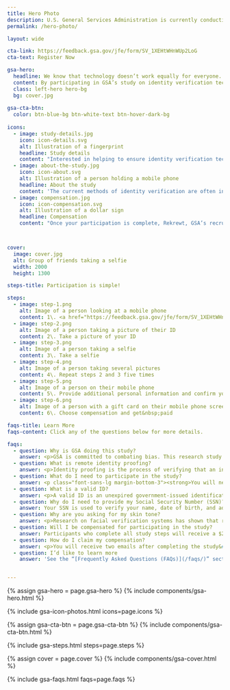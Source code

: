 ```yaml
---
title: Hero Photo
description: U.S. General Services Administration is currently conducting a research study to explore the issue the equitability of remote identity proofing.
permalink: /hero-photo/

layout: wide

cta-link: https://feedback.gsa.gov/jfe/form/SV_1XEHtWHnWUp2LoG
cta-text: Register Now

gsa-hero:
  headline: We know that technology doesn’t work equally for everyone. Help us make it better. 
  content: By participating in GSA’s study on identity verification technology, you can help identify potential barriers and challenges that impact individuals from diverse backgrounds.
  class: left-hero hero-bg
  bg: cover.jpg
   
gsa-cta-btn:
  color: btn-blue-bg btn-white-text btn-hover-dark-bg
  
icons:
  - image: study-details.jpg
    icon: icon-details.svg
    alt: Illustration of a fingerprint
    headline: Study details
    content: "Interested in helping to ensure identity verification technology works for everyone? We invite you to participate in our research study. By participating in our study on identity verification technology, you can help GSA uncover potential barriers and challenges that impact individuals from diverse backgrounds."
  - image: about-the-study.jpg
    icon: icon-about.svg
    alt: Illustration of a person holding a mobile phone
    headline: About the study
    content: 'The current methods of identity verification are often inequitable, leaving certain groups of people unable to access the services they need. The GSA  study on Remote Identity Proofing aims to understand how different methods to verify your identity can improve this issue. Participation includes taking pictures of your ID with your smartphone, taking selfies, and providing other personal information. See [Frequently Asked Questions](/faqs/) for details.'
  - image: compensation.jpg
    icon: icon-compensation.svg
    alt: Illustration of a dollar sign
    headline: Compensation
    content: "Once your participation is complete, Rekrewt, GSA’s recruitment partner, will send you $25 in compensation to thank you for your time. You can choose an eGift Card from hundreds of retailers, or opt for a prepaid Visa eGift Card. All compensation will be sent to the email address you provide. Please expect 1-2 business days for payments to be processed."



cover:
  image: cover.jpg
  alt: Group of friends taking a selfie
  width: 2000
  height: 1300

steps-title: Participation is simple!

steps:
  - image: step-1.png
    alt: Image of a person looking at a mobile phone
    content: 1\. <a href="https://feedback.gsa.gov/jfe/form/SV_1XEHtWHnWUp2LoG" target="_blank">Register</a> to see if you qualify
  - image: step-2.png
    alt: Image of a person taking a picture of their ID
    content: 2\. Take a picture of your ID
  - image: step-3.png
    alt: Image of a person taking a selfie
    content: 3\. Take a selfie
  - image: step-4.png
    alt: Image of a person taking several pictures
    content: 4\. Repeat steps 2 and 3 five times
  - image: step-5.png
    alt: Image of a person on their mobile phone
    content: 5\. Provide additional personal information and confirm your device
  - image: step-6.png
    alt: Image of a person with a gift card on their mobile phone screen
    content: 6\. Choose compensation and get&nbsp;paid

faqs-title: Learn More
faqs-content: Click any of the questions below for more details.

faqs:
  - question: Why is GSA doing this study?
    answer: <p>GSA is committed to combating bias. This research study will help us make sure government websites work for everyone.</p><p>To improve outreach practices, user testing, and user experience for underserved communities in civic tech design, we’re studying the equity of remote identity-proofing technologies that the American public may interact with when accessing eligible government services and benefits. </p><p>GSA plans to release a report with the results from the study in a peer-reviewed publication in 2024. The report will present a statistical analysis of the performance of proofing checks and explore the causes behind any negative or inconclusive results. Once the report is published on GSA.gov, GSA will use the results to inform requirements for future procurements and studies.</p>
  - question: What is remote identity proofing?
    answer: <p>Identity proofing is the process of verifying that an individual is who they say they are.</p><p>Government agencies, financial institutions, and other organizations often require some type of “proof” before granting you access to their services. This is typically done by asking you for documentation such as a driver’s license, a passport, or your Social Security Number.</p><p>Traditionally, organizations would take a hard copy of these items while in your presence and a person would physically attest that your documents actually belong to you. These processes help organizations catch people who may be pretending to be you.</p><p>Remote identity proofing uses modern technology to streamline this process. In this study, identity-proofing software will try to determine if two images of you belong to the same person. One image will be captured from a government-issued identification that has a picture of you on it, the other from a picture you take of yourself (a “selfie”). GSA will also verify the information you provide (i.e. Social Security Number, address, phone number, etc.) and compare it to data sources to ensure that it also matches.</p>
  - question: What do I need to participate in the study?
    answer: <p class="font-sans-lg margin-bottom-3"><strong>You will need:</strong></p><ul><li>a mobile phone with a camera feature;</li><li>a phone plan associated with your name (it cannot be a virtual phone number like Google Voice, VOIP, etc.);</li><li>a valid government-issued <a href="ROOTURL/faqs/#what-is-a-valid-id" class="usa-link">identity document</a>; and</li><li>your Social Security Number (SSN)</li></ul>
  - question: What is a valid ID?
    answer: <p>A valid ID is an unexpired government-issued identification card with a photo.</p><p>At this time, only the following IDs are accepted:</p><ul><li>Driver’s licenses from the 50 states, the District of Columbia (DC), and other US territories (Guam, US Virgin Islands, Mariana Islands and Puerto Rico)</li><li>Non-driver’s license state-issued ID card&#58; This is an identity document issued by the state, the District of Columbia (DC), or US territory that asserts identity but does not give driving privileges.</li></ul><p><strong>Notes:</strong></p><ul><li>Paper or temporary IDs are not accepted.</li><li>A worn or damaged picture may prevent the identity verification process from working.</li></ul>
  - question: Why do I need to provide my Social Security Number (SSN)?
    answer: Your SSN is used to verify your name, date of birth, and address against different records such as credit history reports.
  - question: Why are you asking for my skin tone?
    answer: <p>Research on facial verification systems has shown that results can vary significantly depending on a person’s skin tone. Although you are not required to provide your skin tone to complete the study, this information will help GSA better understand the challenges to equitable performance of facial verification algorithms.</p><p>See the following for more information&#58; </p><ul class="top-bullets"><li><a class="usa-link usa-link--external" href="https://dam-prod2.media.mit.edu/x/2018/02/05/buolamwini-ms-17_WtMjoGY.pdf" target="_blank" rel="noopener">Gender Shades&#58; Intersectional Phenotypic and Demographic Evaluation of Face Datasets and Gender Classifiers (Buolamwini, 2017) [PDF, 116 Pages]</a></li> <li><a href="https://nvlpubs.nist.gov/nistpubs/ir/2019/NIST.IR.8280.pdf" target="_blank" rel="noopener" class="usa-link usa-link--external">Face Recognition Vendor Test - Part 3&#58; Demographic Effects (NIST, 2019) [PDF, 82 Pages]</a></li> <li><a href="https://arxiv.org/abs/2106.11240" target="_blank" rel="noopener" class="usa-link usa-link--external">Reliability and Validity of Image-Based and Self-Reported Skin Phenotype Metrics (Howard et al 2021)</a></li> <li><a href="https://ieeexplore.ieee.org/abstract/document/9534882" target="_blank" rel="noopener" class="usa-link usa-link--external">A Comprehensive Study on Face Recognition Biases Beyond Demographics (Terhörst et al., 2022)</a></li></ul>
  - question: Will I be compensated for participating in the study? 
    answer: Participants who complete all study steps will receive a $25 gift card.
  - question: How do I claim my compensation?
    answer: <p>You will receive two emails after completing the study&#58; </p><ol><li>A confirmation email from <strong>identityequitystudy@research.gsa.gov</strong>. </li> <li>An email from <strong>rewards@reward.tremendous.com</strong> with instructions on how to claim your $25 gift card. </li></ol> <p>Please check your junk or spam folders. If you do not receive these messages or have any trouble with the compensation please contact Rekrewt (<a href="mailto:gsa-support@rekrewt.com">gsa-support@rekrewt.com</a>), GSA’s recruitment partner with any questions about compensation.</p>
  - question: I’d like to learn more
    answer: 'See the “[Frequently Asked Questions (FAQs)](/faqs/)” section or “[Contact Us](/contact-us/)” for more information about the study, participation requirements, data privacy, and compensation.'


---
```


{% assign gsa-hero = page.gsa-hero %}
{% include components/gsa-hero.html %}

{% include gsa-icon-photos.html icons=page.icons %}

{% assign gsa-cta-btn = page.gsa-cta-btn %}
{% include components/gsa-cta-btn.html %}

{% include gsa-steps.html steps=page.steps %}

{% assign cover = page.cover %}
{% include components/gsa-cover.html %}

{% include gsa-faqs.html faqs=page.faqs %}